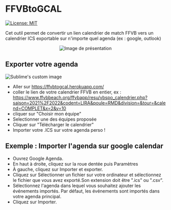 # FFVBtoGCAL
[![License: MIT](https://img.shields.io/badge/License-MIT-yellow.svg)](https://opensource.org/licenses/MIT)

Cet outil permet de convertir un lien calendrier de match FFVB vers un calendrier ICS exportable sur n'importe quel agenda (ex : google, outlook)

<p align="center">
  <img src="https://ffvbtogcal.herokuapp.com/assets/images/ffvbtogcal.png" alt="Image de présentation"/>
</p>

## Exporter votre agenda

 <img src="https://i.imgur.com/TWtjyE9.gif" alt="Sublime's custom image"/>

 - Aller sur https://ffvbtogcal.herokuapp.com/
 - coller le lien de votre calendrier FFVB en entier, ex : https://www.ffvbbeach.org/ffvbapp/resu/vbspo_calendrier.php?saison=2021%2F2022&codent=LIRA&poule=RMD&division=&tour=&calend=COMPLET&x=2&y=10
 - cliquer sur "Choisir mon équipe"
 - Selectionner une des équipes proposée 
 - Cliquer sur "Télécharger le calendrier"
 - Importer votre .ICS sur votre agenda perso ! 


## Exemple : Importer l'agenda sur google calendar
 - Ouvrez Google Agenda.
 - En haut à droite, cliquez sur la roue dentée puis Paramètres
 - À gauche, cliquez sur Importer et exporter.
 - Cliquez sur Sélectionner un fichier sur votre ordinateur et sélectionnez le fichier que vous avez exporté.Son extension doit être ".ics" ou ".csv".
 - Sélectionnez l'agenda dans lequel vous souhaitez ajouter les événements importés. Par défaut, les événements sont importés dans votre agenda principal.
 - Cliquez sur Importer.
